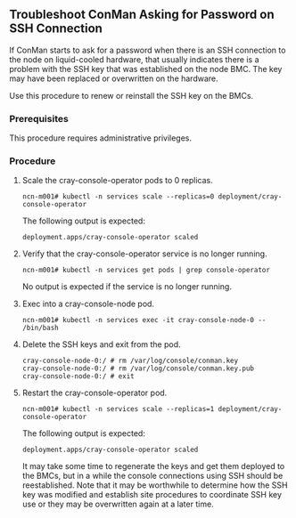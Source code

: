 ## Troubleshoot ConMan Asking for Password on SSH Connection

If ConMan starts to ask for a password when there is an SSH connection to the node on liquid-cooled hardware, that usually indicates there is a problem with the SSH key that was established on the node BMC. The key may have been replaced or overwritten on the hardware.

Use this procedure to renew or reinstall the SSH key on the BMCs.

### Prerequisites

This procedure requires administrative privileges.

### Procedure

1. Scale the cray-console-operator pods to 0 replicas.

    ```
    ncn-m001# kubectl -n services scale --replicas=0 deployment/cray-console-operator
    ```

    The following output is expected:

    ```
    deployment.apps/cray-console-operator scaled
    ```

2. Verify that the cray-console-operator service is no longer running.

    ```
    ncn-m001# kubectl -n services get pods | grep console-operator
    ```

    No output is expected if the service is no longer running.

3. Exec into a cray-console-node pod.

    ```
    ncn-m001# kubectl -n services exec -it cray-console-node-0 -- /bin/bash
    ```

4. Delete the SSH keys and exit from the pod.

    ```
    cray-console-node-0:/ # rm /var/log/console/conman.key
    cray-console-node-0:/ # rm /var/log/console/conman.key.pub
    cray-console-node-0:/ # exit
    ```

5. Restart the cray-console-operator pod.

    ```
    ncn-m001# kubectl -n services scale --replicas=1 deployment/cray-console-operator
    ```

    The following output is expected:

    ```
    deployment.apps/cray-console-operator scaled
    ```

    It may take some time to regenerate the keys and get them deployed to the BMCs, but in a while the console connections using SSH should be reestablished. Note that it may be worthwhile to determine how the SSH key was modified and establish site procedures to coordinate SSH key use or they may be overwritten again at a later time.

